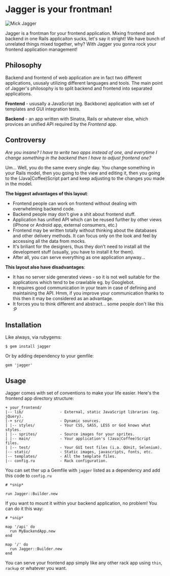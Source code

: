 # Jagger is your frontman!

![Mick Jagger](http://i.imgur.com/xW8XW.jpg)

Jagger is a frontman for your frontend application. Mixing frontend and
backend in one Rails applicaiton sucks, let's say it stright! We have
bunch of unrelated things mixed together, why? With Jagger you gonna
rock your frontend application management!

## Philosophy

Backend and frontend of web application are in fact two different 
applications, ususaly utilizing different languages and tools.
The main point of Jagger's philosophy is to split backend and
frontend into separated applications.

**Frontend** - ususally a JavaScript (eg. Backbone) application 
with set of templates and GUI integration tests.

**Backend** - an app written with Sinatra, Rails or whatever else,
which provices an unified API required by the _Frontend_ app.

## Controversy

_Are you insane? I have to write two apps instead of one, and everytime
I change something in the backend then I have to adjust frontend one?_

Um... Well, you do the same every single day. You change something in
your Rails model, then you going to the view and editing it, then you
going to the (Java|Coffee)Script part and keep adjusting to the changes
you made in the model.

**The biggest advantages of this layout**:

* Frontend people can work on frontend without dealing with overwhelming
  backend code.
* Backend people may don't give a shit about frontend stuff.
* Application has unified API which can be reused further by other
  views (iPhone or Android app, external consumers, etc.)
* Frontend may be written totally without thinking about the databases
  and other delivery methods. It can focus only on the look and feel
  by accessing all the data from mocks.
* It's briliant for the designers, thus they don't need to install all
  the development stuff (usually, you have to install it for them).
* After all, you can serve everything as one application anyway...

**This layout also have disadvantages**:

* It has no server side generated views - so it is not well suitable
  for the applications which tend to be crawlable eg. by Googlebot.
* It requires good communication in your team in case of defining
  and maintaining the API. Hmm, if you improve your communication thanks
  to this then it may be considered as an advantage.
* It forces you to think different and abstract... some people don't like
  this :P

## Installation

Like always, via rubygems:

    $ gem install jagger
    
Or by adding dependency to your gemfile:

    gem 'jagger'
    
## Usage

Jagger comes with set of conventions to make your life easier. Here's
the frontend app directory structure:

    + your_frontend/
    |-- lib/                - External, static JavaScript libraries (eg. jQuery).
    |-+ src/                - Dynamic sources.
    | |-- styles/           - Your CSS, SASS, LESS or God knows what styles.
    | |-- sprites/          - Source images for your sprites.
    | |-- main/             - Your application's (Java|Coffee)Script files.
    | |-- test/             - Your GUI test files (i.a. QUnit, Selenium).
    |-- static/             - Static images, javascripts, fonts, etc.
    |-- templates/          - All the template files.
    |-- config.ru           - Rack configuration.

You can set ther up a Gemfile with `jagger` listed as a dependency and
add this code to `config.ru`

    # *snip*

    run Jagger::Builder.new
    
If you want to mount it within your backend application, no problem!
You can do it this way:

    # *snip*
    
    map '/api' do
      run MyBackendApp.new
    end
    
    map '/' do
      run Jagger::Builder.new
    end

You can serve your frontend app simply like any other rack app using
`thin`, `rackup` or whatever you want. 
